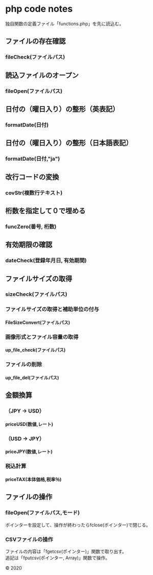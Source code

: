 # php code notes

独自関数の定義ファイル「functions.php」を先に読込む。

## ファイルの存在確認
### fileCheck(ファイルパス)

## 読込ファイルのオープン
### fileOpen(ファイルパス)

## 日付の（曜日入り）の整形（英表記）
### formatDate(日付)

## 日付の（曜日入り）の整形（日本語表記）
### formatDate(日付,"ja")

## 改行コードの変換
### covStr(複数行テキスト)

## 桁数を指定して０で埋める
### funcZero(番号, 桁数)

## 有効期限の確認
### dateCheck(登録年月日, 有効期間)

## ファイルサイズの取得
### sizeCheck(ファイルパス)

### ファイルサイズの取得と補助単位の付与
#### FileSizeConvert(ファイルパス)

### 画像形式とファイル容量の取得
#### up_file_check(ファイルパス)</h4>

### ファイルの削除
#### up_file_del(ファイルパス)

## 金額換算
### （JPY -> USD）
#### priceUSD(数値,レート)

### （USD -> JPY）
#### priceJPY(数値,レート)

### 税込計算
#### priceTAX(本体価格,税率％)

## ファイルの操作
### fileOpen(ファイルパス,モード)
ポインターを設定して、操作が終わったらfclose(ポインター)で閉じる。  
### CSVファイルの操作
ファイルの内容は「fgetcsv(ポインター)」関数で取り出す。  
追記は「fputcsv(ポインター, Array)」関数で操作。

&copy; 2020
